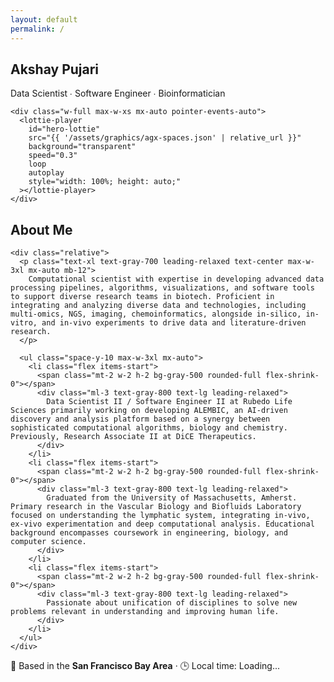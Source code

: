 ```yaml
---
layout: default
permalink: /
---
```


<section class="relative min-h-screen flex flex-col items-center justify-center text-white pt-24 px-6">
  <div class="absolute inset-0 bg-gradient-to-br from-black via-gray-900 to-gray-800"></div>

  <div class="relative z-10 text-center animate-fadeIn space-y-6">
    <h1 class="text-4xl md:text-6xl font-bold">Akshay Pujari</h1>
    <p class="text-lg md:text-xl max-w-2xl mx-auto">
      Data Scientist ∙ Software Engineer ∙ Bioinformatician
    </p>

    <div class="w-full max-w-xs mx-auto pointer-events-auto">
      <lottie-player
        id="hero-lottie"
        src="{{ '/assets/graphics/agx-spaces.json' | relative_url }}"
        background="transparent"
        speed="0.3"
        loop
        autoplay
        style="width: 100%; height: auto;"
      ></lottie-player>
    </div>
  </div>
</section>

<section class="py-24 px-6 md:px-16 bg-gradient-to-br from-white via-gray-50 to-white">
  <div class="max-w-5xl mx-auto">
    <h2 class="text-5xl font-extrabold text-center text-gray-800 mb-16 tracking-tight">
      About Me
    </h2>

    <div class="relative">
      <p class="text-xl text-gray-700 leading-relaxed text-center max-w-3xl mx-auto mb-12">
        Computational scientist with expertise in developing advanced data processing pipelines, algorithms, visualizations, and software tools to support diverse research teams in biotech. Proficient in integrating and analyzing diverse data and technologies, including multi-omics, NGS, imaging, chemoinformatics, alongside in-silico, in-vitro, and in-vivo experiments to drive data and literature-driven research.
      </p>

      <ul class="space-y-10 max-w-3xl mx-auto">
        <li class="flex items-start">
          <span class="mt-2 w-2 h-2 bg-gray-500 rounded-full flex-shrink-0"></span>
          <div class="ml-3 text-gray-800 text-lg leading-relaxed">
            Data Scientist II / Software Engineer II at Rubedo Life Sciences primarily working on developing ALEMBIC, an AI-driven discovery and analysis platform based on a synergy between sophisticated computational algorithms, biology and chemistry. Previously, Research Associate II at DiCE Therapeutics.
          </div>
        </li>
        <li class="flex items-start">
          <span class="mt-2 w-2 h-2 bg-gray-500 rounded-full flex-shrink-0"></span>
          <div class="ml-3 text-gray-800 text-lg leading-relaxed">
            Graduated from the University of Massachusetts, Amherst. Primary research in the Vascular Biology and Biofluids Laboratory focused on understanding the lymphatic system, integrating in-vivo, ex-vivo experimentation and deep computational analysis. Educational background encompasses coursework in engineering, biology, and computer science.
          </div>
        </li>
        <li class="flex items-start">
          <span class="mt-2 w-2 h-2 bg-gray-500 rounded-full flex-shrink-0"></span>
          <div class="ml-3 text-gray-800 text-lg leading-relaxed">
            Passionate about unification of disciplines to solve new problems relevant in understanding and improving human life.
          </div>
        </li>
      </ul>
    </div>
  </div>
</section>


<section class="py-8 bg-white text-center text-gray-700">
  <p class="text-lg md:text-xl font-medium">
    📍 Based in the <strong>San Francisco Bay Area</strong> · 🕒 Local time: <span id="local-time" class="font-semibold">Loading...</span>
  </p>

  <script>
    function updateTime() {
      const options = {
        timeZone: 'America/Los_Angeles',
        hour: '2-digit',
        minute: '2-digit',
        hour12: true
      };
      const now = new Date().toLocaleTimeString('en-US', options);
      document.getElementById('local-time').textContent = now;
    }
    updateTime();
    setInterval(updateTime, 60000);
  </script>
</section>